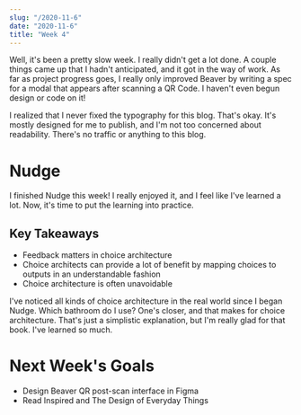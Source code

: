 ```yaml
---
slug: "/2020-11-6"
date: "2020-11-6"
title: "Week 4"
---
```

Well, it's been a pretty slow week. I really didn't get a lot done. A couple things came up that I hadn't anticipated, and it got in the way of work. As far as project progress goes, I really only improved Beaver by writing a spec for a modal that appears after scanning a QR Code. I haven't even begun design or code on it!

I realized that I never fixed the typography for this blog. That's okay. It's mostly designed for me to publish, and I'm not too concerned about readability. There's no traffic or anything to this blog.

# Nudge
I finished Nudge this week! I really enjoyed it, and I feel like I've learned a lot. Now, it's time to put the learning into practice.

## Key Takeaways
- Feedback matters in choice architecture
- Choice architects can provide a lot of benefit by mapping choices to outputs in an understandable fashion
- Choice architecture is often unavoidable

I've noticed all kinds of choice architecture in the real world since I began Nudge. Which bathroom do I use? One's closer, and that makes for choice architecture. That's just a simplistic explanation, but I'm really glad for that book. I've learned so much.

# Next Week's Goals
- Design Beaver QR post-scan interface in Figma
- Read Inspired and The Design of Everyday Things